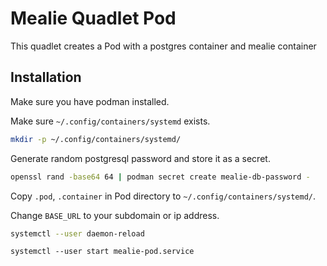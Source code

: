 # Mealie Quadlet Pod

This quadlet creates a Pod with a postgres container and mealie container

## Installation

Make sure you have podman installed.

Make sure `~/.config/containers/systemd` exists.


```bash
mkdir -p ~/.config/containers/systemd/
```

Generate random postgresql password and store it as a secret.


```bash
openssl rand -base64 64 | podman secret create mealie-db-password -
```

Copy `.pod`, `.container` in Pod directory to `~/.config/containers/systemd/`.

Change `BASE_URL` to your subdomain or ip address.

```bash
systemctl --user daemon-reload
```

```
systemctl --user start mealie-pod.service
```
